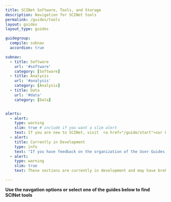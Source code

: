 ```yaml
---
title: SCINet Software, Tools, and Storage
description: Navigation for SCINet tools
permalink: /guides/tools
layout: guides
layout_type: guides

guidegroup:
  compile: subnav
  accordion: true

subnav:
  - title: Software
    url: '#software'
    category: [Software]
  - title: Analysis
    url: '#analysis'
    category: [Analysis]
  - title: Data
    url: '#data'
    category: [Data]


alerts: 
  - alert: 
    type: warning
    slim: true # include if you want a slim alert
    text: If you are new to SCINet, visit  <a href="/guide/start">our Quickstart Guide</a>
  - alert:
    title: Currently in Development
    type: info
    text: "If you have feedback on the organization of the User Guides sections, please email us at <a href='mailto:scinet@usda.gov'>scinet@usda.gov.</a>"
  - alert: 
    type: warning
    slim: true 
    text: These sections are currently in development and may have broken links or missing images.

---
```



**Use the navgation options or select one of the guides below to find SCINet tools**